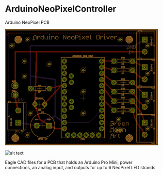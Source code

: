 # ArduinoNeoPixelController
Arduino NeoPixel PCB

![alt text](https://raw.githubusercontent.com/GreenMoonArt/ArduinoNeoPixelController/d26379eee3d41f41b79714ae31324d383b0d19d3/NeoPixelDriverPCB.png)

![alt text](NeoPixelDriverPCB.png|alt=NeoPixelDriverPCB)

Eagle CAD files for a PCB that holds an Arduino Pro Mini, power connections, an analog input, and outputs for up to 6 NeoPixel LED strands. 
